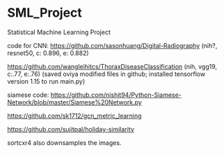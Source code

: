 # SML_Project
Statistical Machine Learning Project

code for CNN:
https://github.com/sasonhuang/Digital-Radiography (nih?, resnet50, c: 0.896, e: 0.882)


https://github.com/wangleihitcs/ThoraxDiseaseClassification (nih, vgg19, c:.77, e:.76)
(saved oviya modified files in github; installed tensorflow version 1.15 to run main.py)

siamese code:
https://github.com/nishit94/Python-Siamese-Network/blob/master/Siamese%20Network.py

https://github.com/sk1712/gcn_metric_learning

https://github.com/sujitpal/holiday-similarity

sortcxr4 also downsamples the images. 

